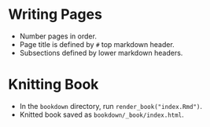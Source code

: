 # Writing Pages
- Number pages in order. 
- Page title is defined by `#` top markdown header.
- Subsections defined by lower markdown headers.

# Knitting Book
- In the `bookdown` directory, run `render_book("index.Rmd")`.
- Knitted book saved as `bookdown/_book/index.html`.
